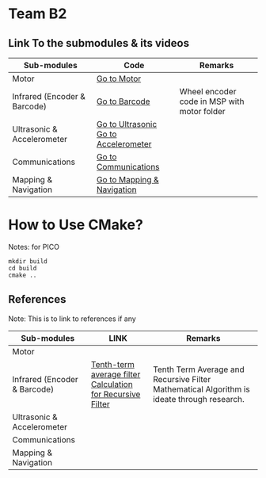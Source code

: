 # Team B2

## Link To the submodules & its videos

| Sub-modules                  | Code                            | Remarks                                     |
| ---------------------------- | -------------------------------- | ------------------------------------------- |
| Motor                        | [Go to Motor](/pwm_pid)           |                                              |
| Infrared (Encoder & Barcode) | [Go to Barcode](/barcode) | Wheel encoder code in MSP with motor folder |
| Ultrasonic & Accelerometer   | [Go to Ultrasonic](/ultrasonic) <br/>  [Go to Accelerometer](/accelerometer)                               |                                              |                                         
| Communications               |  [Go to Communications](/communication)                               |                                              |                                         
| Mapping & Navigation         |   [Go to Mapping & Navigation](/mapping-navigation)                               |                                              |                                         
# How to Use CMake?
Notes: for PICO
```
mkdir build
cd build
cmake ..
```

## References
Note: This is to link to references if any

| Sub-modules                  | LINK                                                                                                                                                                                        | Remarks                                                                                   |
| ---------------------------- | ------------------------------------------------------------------------------------------------------------------------------------------------------------------------------------------- | ------------------------------------------------------------------------------------------ |
| Motor                        |                                                                                                                                                                                             |                                                                                            |
| Infrared (Encoder & Barcode) | [Tenth-term average filter](https://www.sciencedirect.com/topics/engineering/moving-average-filter) <br/>[Calculation for Recursive Filter](https://en.wikipedia.org/wiki/Recursive_filter) | Tenth Term Average and Recursive Filter Mathematical Algorithm is ideate through research. |
| Ultrasonic & Accelerometer   |                                                                                                                                                                                             |                                                                                            |
| Communications               |                                                                                                                                                                                             |                                                                                            |
| Mapping & Navigation         |                                                                                                                                                                                             |                                                                                            |
